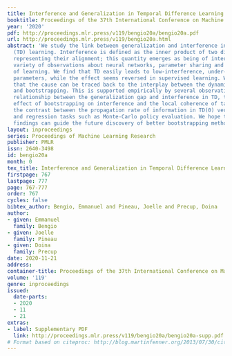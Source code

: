 ```yaml
---
title: Interference and Generalization in Temporal Difference Learning
booktitle: Proceedings of the 37th International Conference on Machine Learning
year: '2020'
pdf: http://proceedings.mlr.press/v119/bengio20a/bengio20a.pdf
url: http://proceedings.mlr.press/v119/bengio20a.html
abstract: 'We study the link between generalization and interference in temporal-difference
  (TD) learning. Interference is defined as the inner product of two different gradients,
  representing their alignment; this quantity emerges as being of interest from a
  variety of observations about neural networks, parameter sharing and the dynamics
  of learning. We find that TD easily leads to low-interference, under-generalizing
  parameters, while the effect seems reversed in supervised learning. We hypothesize
  that the cause can be traced back to the interplay between the dynamics of interference
  and bootstrapping. This is supported empirically by several observations: the negative
  relationship between the generalization gap and interference in TD, the negative
  effect of bootstrapping on interference and the local coherence of targets, and
  the contrast between the propagation rate of information in TD(0) versus TD($\lambda$)
  and regression tasks such as Monte-Carlo policy evaluation. We hope that these new
  findings can guide the future discovery of better bootstrapping methods.'
layout: inproceedings
series: Proceedings of Machine Learning Research
publisher: PMLR
issn: 2640-3498
id: bengio20a
month: 0
tex_title: Interference and Generalization in Temporal Difference Learning
firstpage: 767
lastpage: 777
page: 767-777
order: 767
cycles: false
bibtex_author: Bengio, Emmanuel and Pineau, Joelle and Precup, Doina
author:
- given: Emmanuel
  family: Bengio
- given: Joelle
  family: Pineau
- given: Doina
  family: Precup
date: 2020-11-21
address: 
container-title: Proceedings of the 37th International Conference on Machine Learning
volume: '119'
genre: inproceedings
issued:
  date-parts:
  - 2020
  - 11
  - 21
extras:
- label: Supplementary PDF
  link: http://proceedings.mlr.press/v119/bengio20a/bengio20a-supp.pdf
# Format based on citeproc: http://blog.martinfenner.org/2013/07/30/citeproc-yaml-for-bibliographies/
---
```

